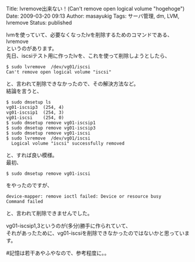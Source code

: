 Title: lvremove出来ない！(Can't remove open logical volume "hogehoge")
Date: 2009-03-20 09:13
Author: masayukig
Tags: サーバ管理, dm, LVM, lvremove
Status: published

lvmを使っていて、必要なくなったlvを削除するためのコマンドである、  
lvremove  
というのがあります。  
先日、iscsiテスト用に作ったlvを、これを使って削除しようとしたら、

    $ sudo lvremove  /dev/vg01/iscsi
    Can't remove open logical volume "iscsi"

と、言われて削除できなかったので、その解決方法など。  
結論を言うと、

    $ sudo dmsetup ls
    vg01-iscsip3  (254, 4)
    vg01-iscsip1  (254, 3)
    vg01-iscsi    (254, 0)
    $ sudo dmsetup remove vg01-iscsip1
    $ sudo dmsetup remove vg01-iscsip3
    $ sudo dmsetup remove vg01-iscsi
    $ sudo lvremove  /dev/vg01/iscsi
      Logical volume "iscsi" successfully removed

と、すれば良い模様。  
最初、

    $ sudo dmsetup remove vg01-iscsi

をやったのですが、

    device-mapper: remove ioctl failed: Device or resource busy
    Command failed

と、言われて削除できませんでした。

vg01-iscsip1,3というのが(多分)勝手に作られていて、  
それがあったために、vg01-iscsiを削除できなかったのではないかと思っています。

\#記憶は若干あやふやなので、参考程度に。。
